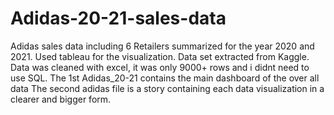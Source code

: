 # Adidas-20-21-sales-data
Adidas sales data including 6 Retailers summarized for the year 2020 and 2021. Used tableau for the visualization.
Data set extracted from Kaggle.
Data was cleaned with excel, it was only 9000+ rows and i didnt need to use SQL.
The 1st Adidas_20-21 contains the main dashboard of the over all data
The second adidas file is a story containing each data visualization in a clearer and bigger form.
